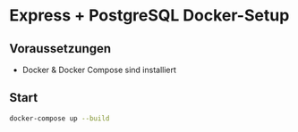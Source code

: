 # Express + PostgreSQL Docker-Setup

## Voraussetzungen

- Docker & Docker Compose sind installiert

## Start

```bash
docker-compose up --build
```
